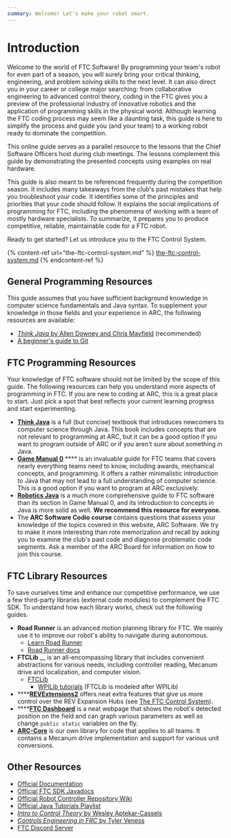 ```yaml
---
summary: Welcome! Let's make your robot smart.
---
```


# Introduction

Welcome to the world of FTC Software! By programming your team's robot for even part of a season, you will surely bring your critical thinking, engineering, and problem solving skills to the next level. It can also direct you in your career or college major searching: from collaborative engineering to advanced control theory, coding in the FTC gives you a preview of the professional industry of innovative robotics and the application of programming skills in the physical world. Although learning the FTC coding process may seem like a daunting task, this guide is here to simplify the process and guide you (and your team) to a working robot ready to dominate the competition.

This online guide serves as a parallel resource to the lessons that the Chief Software Officers host during club meetings. The lessons complement this guide by demonstrating the presented concepts using examples on real hardware.

This guide is also meant to be referenced frequently during the competition season. It includes many takeaways from the club's past mistakes that help you troubleshoot your code. It identifies some of the principles and priorities that your code should follow. It explains the social implications of programming for FTC, including the phenomena of working with a team of mostly hardware specialists. To summarize, it prepares you to produce competitive, reliable, maintainable code for a FTC robot.

Ready to get started? Let us introduce you to the FTC Control System.

{% content-ref url="the-ftc-control-system.md" %}
[the-ftc-control-system.md](the-ftc-control-system.md)
{% endcontent-ref %}

## General Programming Resources

This guide assumes that you have sufficient background knowledge in computer science fundamentals and Java syntax. To supplement your knowledge in those fields and your experience in ARC, the following resources are available:

* [_Think Java_ by Allen Downey and Chris Mayfield](https://books.trinket.io/thinkjava/index.html) (recommended)
* [A beginner's guide to Git](https://medium.com/free-code-camp/a-beginners-guide-to-git-how-to-create-your-first-github-project-c3ff53f56861)

## FTC Programming Resources

Your knowledge of FTC software should not be limited by the scope of this guide. The following resources can help you understand more aspects of programming in FTC. If you are new to coding at ARC, this is a great place to start. Just pick a spot that best reflects your current learning progress and start experimenting.

* [**Think Java**](https://books.trinket.io/thinkjava/index.html) is a full (but concise) textbook that introduces newcomers to computer science through Java. This book includes concepts that are not relevant to programming at ARC, but it can be a good option if you want to program outside of ARC or if you aren't sure about something in Java.
* [**Game Manual 0**](https://gm0.copperforge.cc/en/stable/docs/software/index.html) **** is an invaluable guide for FTC teams that covers nearly everything teams need to know, including awards, mechanical concepts, and programming. It offers a rather minimalistic introduction to Java that may not lead to a full understanding of computer science. This is a good option if you want to program at ARC exclusively.
* [**Robotics Java**](https://robotics-java.learnwhiledoing.org) is a much more comprehensive guide to FTC software than its section in Game Manual 0, and its introduction to concepts in Java is more solid as well. **We recommend this resource for everyone.**
* The **ARC Software Codio course** contains questions that assess your knowledge of the topics covered in this website, ARC Software. We try to make it more interesting than rote memorization and recall by asking you to examine the club's past code and diagnose problematic code segments. Ask a member of the ARC Board for information on how to join this course.

## FTC Library Resources

To save ourselves time and enhance our competitive performance, we use a few third-party libraries (external code modules) to complement the FTC SDK. To understand how each library works, check out the following guides.

* **Road Runner** is an advanced motion planning library for FTC. We mainly use it to improve our robot's ability to navigate during autonomous.
  * [Learn Road Runner](https://www.learnroadrunner.com)
  * [Road Runner docs](https://acme-robotics.gitbook.io/road-runner/)
* **FTCLib** __ is an all-encompassing library that includes convenient abstractions for various needs, including controller reading, Mecanum drive and localization, and computer vision.
  * [FTCLib](https://docs.ftclib.org/ftclib/)
    * [WPILib tutorials](https://docs.wpilib.org/en/stable/docs/software/examples-tutorials/trajectory-tutorial/) (FTCLib is modeled after WPILib)
* ****[**REVExtensions2**](https://github.com/OpenFTC/RevExtensions2) offers neat extra features that give us more control over the REV Expansion Hubs (see [The FTC Control System](the-ftc-control-system.md#rev-expansion-hub)).
* ****[**FTC Dashboard**](https://github.com/acmerobotics/ftc-dashboard) is a neat webpage that shows the robot's detected position on the field and can graph various parameters as well as change `public static` variables on the fly.
* [**ARC-Core**](https://github.com/andover-robotics/arc-core) is our own library for code that applies to all teams. It contains a Mecanum drive implementation and support for various unit conversions.

## Other Resources

* [Official Documentation](https://www.firstinspires.org/resource-library/ftc/technology-information-and-resources)
* [Official FTC SDK Javadocs](https://first-tech-challenge.github.io/SkyStone/doc/javadoc/index.html)
* [Official Robot Controller Repository Wiki](https://github.com/FIRST-Tech-Challenge/SkyStone/wiki)
* [Official Java Tutorials Playlist](https://www.youtube.com/playlist?list=PLEuGrYl8iBm7wW9gyxpLDhBJAOWDZid1P)
* [_Intro to Control Theory_ by Wesley Aptekar-Cassels](https://blog.wesleyac.com/posts/intro-to-control-part-zero-whats-this)
* [_Controls Engineering in FRC_ by Tyler Veness](https://file.tavsys.net/control/state-space-guide.pdf)
* [FTC Discord Server](https://discord.gg/first-tech-challenge)
